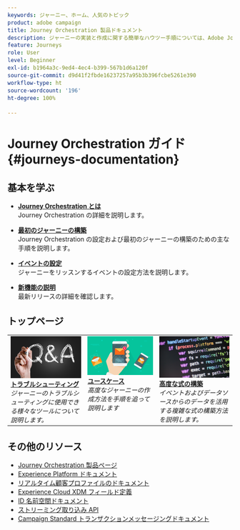 ```yaml
---
keywords: ジャーニー、ホーム、人気のトピック
product: adobe campaign
title: Journey Orchestration 製品ドキュメント
description: ジャーニーの実装と作成に関する簡単なハウツー手順については、Adobe Journey Orchestration ガイドを参照してください。
feature: Journeys
role: User
level: Beginner
exl-id: b1964a3c-9ed4-4ec4-b399-567b1d6a120f
source-git-commit: d9d41f2fbde16237257a95b3b396fcbe5261e390
workflow-type: ht
source-wordcount: '196'
ht-degree: 100%

---
```


# Journey Orchestration ガイド {#journeys-documentation}

<!--![](using/assets/do-not-localize/bannerjourney.png) -->

## 基本を学ぶ

* **[Journey Orchestration とは](using/about/about-journey-orchestration.md)**<br/>
Journey Orchestration の詳細を説明します。

* **[最初のジャーニーの構築](using/about/get-started.md)**<br/>
Journey Orchestration の設定および最初のジャーニーの構築のための主な手順を説明します。

* **[イベントの設定](using/event/about-events.md#section_tbk_5qt_pgb)**<br/>
ジャーニーをリッスンするイベントの設定方法を説明します。

* **[新機能の説明](using/release-notes/release-notes.md)**<br/>
最新リリースの詳細を確認します。

## トップページ

<table style="table-layout:fixed">
<tr>
    <td valign="top">
        <a href="using/about/troubleshooting.md">
       <img alt="デベロッパー" src="using/assets/do-not-localize/FAQ.png" />
       </a>
    <div>
    <a href="using/about/troubleshooting.md"><strong>トラブルシューティング</strong></a>
    </div>
    <em>ジャーニーのトラブルシューティングに使用できる様々なツールについて説明します。</em>
    <br>
  </td>
  <td valign="top">
    <a href="using/usecase/building-the-journey.md">
      <img alt="ビルド" src="using/assets/do-not-localize/design.png"/>
    </a>
    <div>
    <a href="using/usecase/building-the-journey.md"><strong>ユースケース</strong></a>
    </div>
    <em>高度なジャーニーの作成方法を手順を追って説明します</em>
    <br>
  </td>
  <td valign="top">
    <a href="using/expression/expressionadvanced.md">
      <img alt="条件" src="using/assets/do-not-localize/dev.png"/>
    </a>
    <div>
    <a href="using/expression/expressionadvanced.md"><strong>高度な式の構築</strong></a>
    </div>
    <em>イベントおよびデータソースからのデータを活用する複雑な式の構築方法を説明します。</em>
    <br>
  </td>
</tr>
</table>

## その他のリソース

* [Journey Orchestration 製品ページ](https://www.adobe.com/jp/experience-platform/journey-orchestration.html)
* [Experience Platform ドキュメント](https://www.adobe.com/jp/experience-platform/documentation-and-developer-resources.html)
* [リアルタイム顧客プロファイルのドキュメント](https://experienceleague.adobe.com/docs/experience-platform/profile/home.html?lang=ja)
* [Experience Cloud XDM フィールド定義](https://experienceleague.adobe.com/docs/experience-platform/xdm/home.html?lang=ja)
* [ID 名前空間ドキュメント](https://experienceleague.adobe.com/docs/experience-platform/sources/home.html?lang=ja)
* [ストリーミング取り込み API](https://experienceleague.adobe.com/docs/experience-platform/ingestion/streaming/overview.html?lang=ja)
* [Campaign Standard トランザクションメッセージングドキュメント](https://experienceleague.adobe.com/docs/campaign-standard/using/communication-channels/transactional-messaging/getting-started-with-transactional-msg.html?lang=ja)

